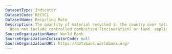 ```yaml
---
DatasetType: Indicator
DatasetCode: RECYCL
DatasetName: Recycling Rate
Description: The quantity of material recycled in the country over total waste generated  (recycling
  does not include controlled combustion (incineration) or land  application).
SourceOrganizationName: World Bank
SourceOrganizationIndicatorCode: null
SourceOrganizationURL: https://databank.worldbank.org/
---
```



